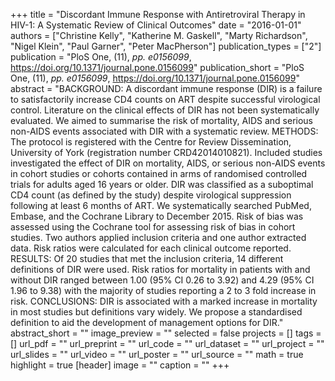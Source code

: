 +++
title = "Discordant Immune Response with Antiretroviral Therapy in HIV-1: A Systematic Review of Clinical Outcomes"
date = "2016-01-01"
authors = ["Christine Kelly", "Katherine M. Gaskell", "Marty Richardson", "Nigel Klein", "Paul Garner", "Peter MacPherson"]
publication_types = ["2"]
publication = "PloS One, (11), _pp. e0156099_, https://doi.org/10.1371/journal.pone.0156099"
publication_short = "PloS One, (11), _pp. e0156099_, https://doi.org/10.1371/journal.pone.0156099"
abstract = "BACKGROUND: A discordant immune response (DIR) is a failure to satisfactorily increase CD4 counts on ART despite successful virological control. Literature on the clinical effects of DIR has not been systematically evaluated. We aimed to summarise the risk of mortality, AIDS and serious non-AIDS events associated with DIR with a systematic review. METHODS: The protocol is registered with the Centre for Review Dissemination, University of York (registration number CRD42014010821). Included studies investigated the effect of DIR on mortality, AIDS, or serious non-AIDS events in cohort studies or cohorts contained in arms of randomised controlled trials for adults aged 16 years or older. DIR was classified as a suboptimal CD4 count (as defined by the study) despite virological suppression following at least 6 months of ART. We systematically searched PubMed, Embase, and the Cochrane Library to December 2015. Risk of bias was assessed using the Cochrane tool for assessing risk of bias in cohort studies. Two authors applied inclusion criteria and one author extracted data. Risk ratios were calculated for each clinical outcome reported. RESULTS: Of 20 studies that met the inclusion criteria, 14 different definitions of DIR were used. Risk ratios for mortality in patients with and without DIR ranged between 1.00 (95\% CI 0.26 to 3.92) and 4.29 (95\% CI 1.96 to 9.38) with the majority of studies reporting a 2 to 3 fold increase in risk. CONCLUSIONS: DIR is associated with a marked increase in mortality in most studies but definitions vary widely. We propose a standardised definition to aid the development of management options for DIR."
abstract_short = ""
image_preview = ""
selected = false
projects = []
tags = []
url_pdf = ""
url_preprint = ""
url_code = ""
url_dataset = ""
url_project = ""
url_slides = ""
url_video = ""
url_poster = ""
url_source = ""
math = true
highlight = true
[header]
image = ""
caption = ""
+++
